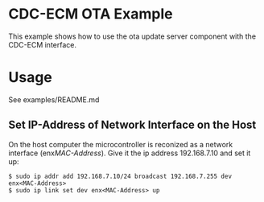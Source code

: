 # CDC-ECM OTA Example

This example shows how to use the ota update server component with the CDC-ECM interface.

# Usage

See examples/README.md

## Set IP-Address of Network Interface on the Host

On the host computer the microcontroller is reconized as a network interface (enx<em>MAC-Address</em>). Give it the ip address 192.168.7.10 and set it up:
```
$ sudo ip addr add 192.168.7.10/24 broadcast 192.168.7.255 dev enx<MAC-Address>
$ sudo ip link set dev enx<MAC-Address> up
```
